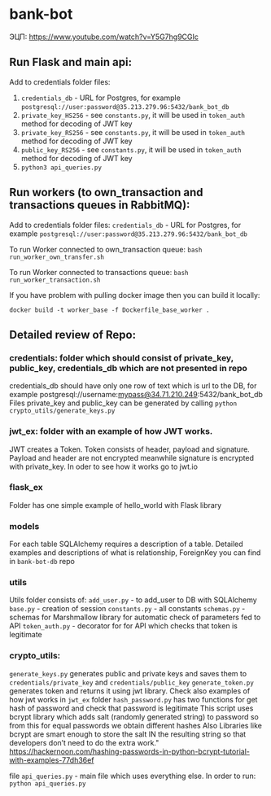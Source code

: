 # bank-bot


ЭЦП:
https://www.youtube.com/watch?v=Y5G7hg9CGIc

## Run Flask and main api:
Add to credentials folder files:
1. `credentials_db` - URL for Postgres, for example `postgresql://user:password@35.213.279.96:5432/bank_bot_db`
2. `private_key_HS256` - see `constants.py`, it will be used in `token_auth` method for decoding of JWT key
3. `private_key_RS256` - see `constants.py`, it will be used in `token_auth` method for decoding of JWT key
4. `public_key_RS256` - see `constants.py`, it will be used in `token_auth` method for decoding of JWT key
5. `python3 api_queries.py`

## Run workers (to own_transaction and transactions queues in RabbitMQ):
Add to credentials folder files:
`credentials_db` - URL for Postgres, for example `postgresql://user:password@35.213.279.96:5432/bank_bot_db`

To run Worker connected to own_transaction queue:
`bash run_worker_own_transfer.sh`

To run Worker connected to transactions queue:
`bash run_worker_transaction.sh`

If you have problem with pulling docker image then you can build it locally: 

`docker build -t worker_base -f Dockerfile_base_worker .`


## Detailed review of Repo:

### credentials: folder which should consist of private_key, public_key, credentials_db which are not presented in repo
credentials_db should have only one row of text which is url to the DB, for example postgresql://username:mypass@34.71.210.249:5432/bank_bot_db
Files private_key and public_key can be generated by calling `python crypto_utils/generate_keys.py`

### jwt_ex: folder with an example of how JWT works. 
JWT creates a Token. Token consists of header, payload and signature. Payload and header are not encrypted meanwhile signature is encrypted with private_key.
In oder to see how it works go to jwt.io 

### flask_ex
Folder has one simple example of hello_world with Flask library

### models
For each table SQLAlchemy requires a description of a table. Detailed examples and descriptions of what is relationship, ForeignKey you can find in `bank-bot-db` repo

### utils 
Utils folder consists of:
`add_user.py` - to add_user to DB with SQLAlchemy
`base.py` - creation of session
`constants.py` - all constants
`schemas.py` - schemas for Marshmallow library for automatic check of parameters fed to API
`token_auth.py` - decorator for for API which checks that token is legitimate 

### crypto_utils: 
`generate_keys.py` generates public and private keys and saves them to `credentials/private_key` and `credentials/public_key`
`generate_token.py` generates token and returns it using jwt library. Check also examples of how jwt works in `jwt_ex` folder
`hash_password.py` has two functions for get hash of password and check that password is legitimate
This script uses bcrypt library which adds salt (randomly generated string) to password so from this for equal passwords we obtain different hashes
Also Libraries like bcrypt are smart enough to store the salt IN the resulting string so that developers don’t need to do the extra work."
https://hackernoon.com/hashing-passwords-in-python-bcrypt-tutorial-with-examples-77dh36ef

 file `api_queries.py` - main file which uses everything else. In order to run: `python api_queries.py`

